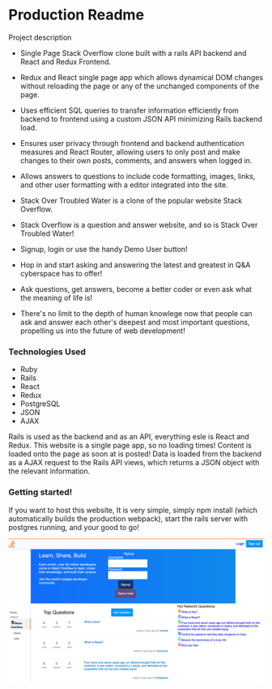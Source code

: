 # Production Readme


Project description
+ Single Page Stack Overflow clone built with a rails API backend and React and Redux Frontend.
+ Redux and React single page app which allows dynamical DOM changes without reloading the page or any of the unchanged components of the page.
+ Uses efficient SQL queries to transfer information efficiently from backend to frontend using a custom JSON API minimizing Rails backend load.
+ Ensures user privacy through frontend and backend authentication measures and React Router, allowing users to only post and make changes to their own posts, comments, and answers when logged in.
+ Allows answers to questions to include code formatting, images, links, and other user formatting with a editor integrated into the site.

+ Stack Over Troubled Water is a clone of the popular website Stack Overflow. 
+ Stack Overflow is a question and answer website, and so is Stack Over Troubled Water! 
+ Signup, login or use the handy Demo User button! 
+ Hop in and start asking and answering the latest and greatest in Q&A cyberspace has to offer! 
+ Ask questions, get answers, become a better coder or even ask what the meaning of life is! 
+ There's no limit to the depth of human knowlege now that people can ask and answer each other's deepest and most important questions, propelling us into the future of web development!

### Technologies  Used

+ Ruby
+ Rails
+ React
+ Redux
+ PostgreSQL 
+ JSON
+ AJAX

Rails is used as the backend and as an API, everything esle is React and Redux. This website is a single page app, so no loading times! Content is loaded onto the page as soon at is posted! Data is loaded from the backend as a AJAX request to the Rails API views, which returns a JSON object with the relevant information.

### Getting started!

If you want to host this website, It is very simple, simply npm install (which automatically builds the production webpack), start the rails server with postgres running, and your good to go!  

![screenshot](/stackscreenshot.png)


